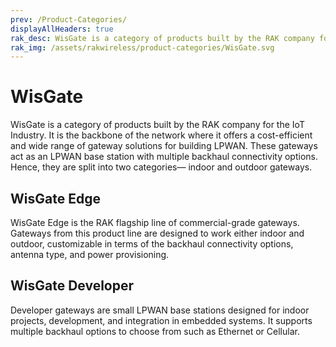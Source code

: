 ```yaml
---
prev: /Product-Categories/
displayAllHeaders: true
rak_desc: WisGate is a category of products built by the RAK company for the IoT Industry. It is the backbone of the network where it offers a cost-efficient and wide range of gateway solutions for building LPWAN. These gateways act as an LPWAN base station with multiple backhaul connectivity options. Hence, they are split into two categories— indoor and outdoor gateways.
rak_img: /assets/rakwireless/product-categories/WisGate.svg
---
```


# WisGate

<rk-head img="/assets/rakwireless/product-categories/WisGate.svg" center>

WisGate is a category of products built by the RAK company for the IoT Industry. It is the backbone of the network where it offers a cost-efficient and wide range of gateway solutions for building LPWAN. These gateways act as an LPWAN base station with multiple backhaul connectivity options. Hence, they are split into two categories— indoor and outdoor gateways.

</rk-head>

## WisGate Edge

<rk-head img="/assets/rakwireless/product-categories/WisGate-Edge.svg">

WisGate Edge is the RAK flagship line of commercial-grade gateways. Gateways from this product line are designed to work either indoor and outdoor, customizable in terms of the backhaul connectivity options, antenna type, and power provisioning. 

</rk-head>

<rk-products :tags="['wisgate', 'edge']" />

## WisGate Developer

<rk-head img="/assets/rakwireless/product-categories/WisGate-Developer.svg">

Developer gateways are small LPWAN base stations designed for indoor projects, development, and integration in embedded systems. It supports multiple backhaul options to choose from such as Ethernet or Cellular. 


</rk-head>

<rk-products :tags="['wisgate', 'developer']" />